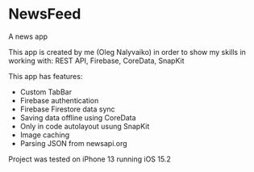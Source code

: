 # NewsFeed
A news app

This app is created by me (Oleg Nalyvaiko) in order to show my skills in working with: REST API, Firebase, CoreData, SnapKit

This app has features:
- Custom TabBar
- Firebase authentication
- Firebase Firestore data sync
- Saving data offline using CoreData
- Only in code autolayout usung SnapKit
- Image caching
- Parsing JSON from newsapi.org

Project was tested on iPhone 13 running iOS 15.2
